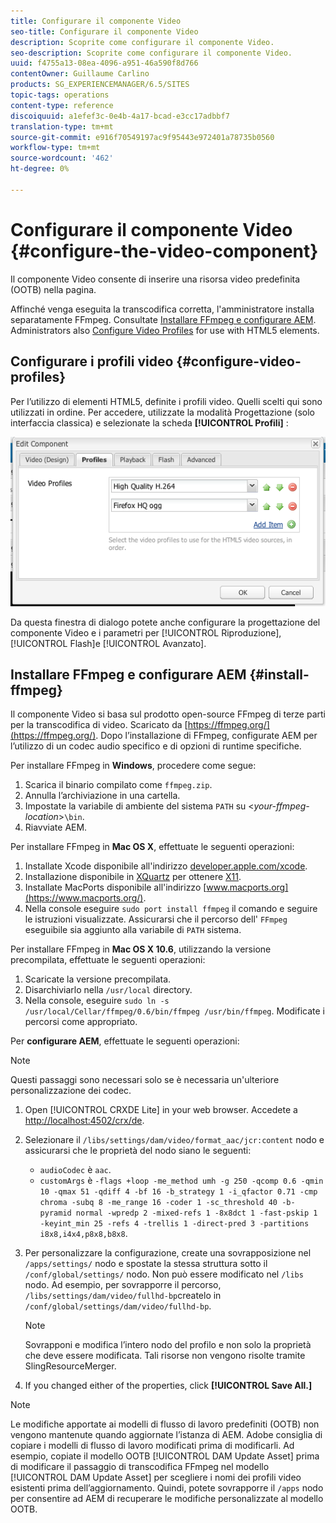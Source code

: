 ```yaml
---
title: Configurare il componente Video
seo-title: Configurare il componente Video
description: Scoprite come configurare il componente Video.
seo-description: Scoprite come configurare il componente Video.
uuid: f4755a13-08ea-4096-a951-46a590f8d766
contentOwner: Guillaume Carlino
products: SG_EXPERIENCEMANAGER/6.5/SITES
topic-tags: operations
content-type: reference
discoiquuid: a1efef3c-0e4b-4a17-bcad-e3cc17adbbf7
translation-type: tm+mt
source-git-commit: e916f70549197ac9f95443e972401a78735b0560
workflow-type: tm+mt
source-wordcount: '462'
ht-degree: 0%

---
```



# Configurare il componente Video {#configure-the-video-component}

Il componente [](/help/sites-authoring/default-components-foundation.md#video) Video consente di inserire una risorsa video predefinita (OOTB) nella pagina.

Affinché venga eseguita la transcodifica corretta, l&#39;amministratore installa separatamente FFmpeg. Consultate [Installare FFmpeg e configurare AEM](#install-ffmpeg). Administrators also [Configure Video Profiles](#configure-video-profiles) for use with HTML5 elements.

## Configurare i profili video {#configure-video-profiles}

Per l’utilizzo di elementi HTML5, definite i profili video. Quelli scelti qui sono utilizzati in ordine. Per accedere, utilizzate la modalità [](/help/sites-authoring/default-components-designmode.md) Progettazione (solo interfaccia classica) e selezionate la scheda **[!UICONTROL Profili]** :

![chlimage_1-317](assets/chlimage_1-317.png)

Da questa finestra di dialogo potete anche configurare la progettazione del componente Video e i parametri per [!UICONTROL Riproduzione], [!UICONTROL Flash]e [!UICONTROL Avanzato].

## Installare FFmpeg e configurare AEM {#install-ffmpeg}

Il componente Video si basa sul prodotto open-source FFmpeg di terze parti per la transcodifica di video. Scaricato da [https://ffmpeg.org/](https://ffmpeg.org/). Dopo l’installazione di FFmpeg, configurate AEM per l’utilizzo di un codec audio specifico e di opzioni di runtime specifiche.

Per installare FFmpeg in **Windows**, procedere come segue:

1. Scarica il binario compilato come `ffmpeg.zip`.
1. Annulla l’archiviazione in una cartella.
1. Impostate la variabile di ambiente del sistema `PATH` su &lt;*your-ffmpeg-location*>`\bin`.
1. Riavviate AEM.

Per installare FFmpeg in **Mac OS X**, effettuate le seguenti operazioni:

1. Installate Xcode disponibile all&#39;indirizzo [developer.apple.com/xcode](hhttps://developer.apple.com/xcode/).
1. Installazione disponibile in [XQuartz](https://www.xquartz.org) per ottenere [X11](https://support.apple.com/en-us/HT201341).
1. Installate MacPorts disponibile all&#39;indirizzo [www.macports.org](https://www.macports.org/).
1. Nella console eseguire `sudo port install ffmpeg` il comando e seguire le istruzioni visualizzate. Assicurarsi che il percorso dell&#39; `FFmpeg` eseguibile sia aggiunto alla variabile di `PATH` sistema.

Per installare FFmpeg in **Mac OS X 10.6**, utilizzando la versione precompilata, effettuate le seguenti operazioni:

1. Scaricate la versione precompilata.
1. Disarchiviarlo nella `/usr/local` directory.
1. Nella console, eseguire `sudo ln -s /usr/local/Cellar/ffmpeg/0.6/bin/ffmpeg /usr/bin/ffmpeg`. Modificate i percorsi come appropriato.

Per **configurare AEM**, effettuate le seguenti operazioni:

>[!NOTE]
>
>Questi passaggi sono necessari solo se è necessaria un&#39;ulteriore personalizzazione dei codec.

1. Open [!UICONTROL CRXDE Lite] in your web browser. Accedete a [http://localhost:4502/crx/de](http://localhost:4502/crx/de).
2. Selezionare il `/libs/settings/dam/video/format_aac/jcr:content` nodo e assicurarsi che le proprietà del nodo siano le seguenti:

   * `audioCodec` è `aac`.
   * `customArgs` è `-flags +loop -me_method umh -g 250 -qcomp 0.6 -qmin 10 -qmax 51 -qdiff 4 -bf 16 -b_strategy 1 -i_qfactor 0.71 -cmp chroma -subq 8 -me_range 16 -coder 1 -sc_threshold 40 -b-pyramid normal -wpredp 2 -mixed-refs 1 -8x8dct 1 -fast-pskip 1 -keyint_min 25 -refs 4 -trellis 1 -direct-pred 3 -partitions i8x8,i4x4,p8x8,b8x8`.

3. Per personalizzare la configurazione, create una sovrapposizione nel `/apps/settings/` nodo e spostate la stessa struttura sotto il `/conf/global/settings/` nodo. Non può essere modificato nel `/libs` nodo. Ad esempio, per sovrapporre il percorso, `/libs/settings/dam/video/fullhd-bp`createlo in `/conf/global/settings/dam/video/fullhd-bp`.

   >[!NOTE]
   >
   >Sovrapponi e modifica l’intero nodo del profilo e non solo la proprietà che deve essere modificata. Tali risorse non vengono risolte tramite SlingResourceMerger.

4. If you changed either of the properties, click **[!UICONTROL Save All.]**

>[!NOTE]
>
>Le modifiche apportate ai modelli di flusso di lavoro predefiniti (OOTB) non vengono mantenute quando aggiornate l’istanza di AEM. Adobe consiglia di copiare i modelli di flusso di lavoro modificati prima di modificarli. Ad esempio, copiate il modello OOTB [!UICONTROL DAM Update Asset] prima di modificare il passaggio di transcodifica FFmpeg nel modello [!UICONTROL DAM Update Asset] per scegliere i nomi dei profili video esistenti prima dell’aggiornamento. Quindi, potete sovrapporre il `/apps` nodo per consentire ad AEM di recuperare le modifiche personalizzate al modello OOTB.
